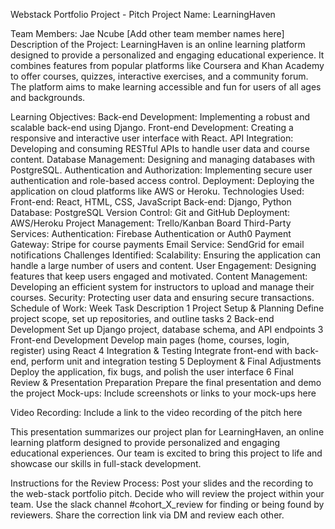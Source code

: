 Webstack Portfolio Project - Pitch
Project Name:
LearningHaven

Team Members:
Jae Ncube
[Add other team member names here]
Description of the Project:
LearningHaven is an online learning platform designed to provide a personalized and engaging educational experience. It combines features from popular platforms like Coursera and Khan Academy to offer courses, quizzes, interactive exercises, and a community forum. The platform aims to make learning accessible and fun for users of all ages and backgrounds.

Learning Objectives:
Back-end Development: Implementing a robust and scalable back-end using Django.
Front-end Development: Creating a responsive and interactive user interface with React.
API Integration: Developing and consuming RESTful APIs to handle user data and course content.
Database Management: Designing and managing databases with PostgreSQL.
Authentication and Authorization: Implementing secure user authentication and role-based access control.
Deployment: Deploying the application on cloud platforms like AWS or Heroku.
Technologies Used:
Front-end: React, HTML, CSS, JavaScript
Back-end: Django, Python
Database: PostgreSQL
Version Control: Git and GitHub
Deployment: AWS/Heroku
Project Management: Trello/Kanban Board
Third-Party Services:
Authentication: Firebase Authentication or Auth0
Payment Gateway: Stripe for course payments
Email Service: SendGrid for email notifications
Challenges Identified:
Scalability: Ensuring the application can handle a large number of users and content.
User Engagement: Designing features that keep users engaged and motivated.
Content Management: Developing an efficient system for instructors to upload and manage their courses.
Security: Protecting user data and ensuring secure transactions.
Schedule of Work:
Week	Task	Description
1	Project Setup & Planning	Define project scope, set up repositories, and outline tasks
2	Back-end Development	Set up Django project, database schema, and API endpoints
3	Front-end Development	Develop main pages (home, courses, login, register) using React
4	Integration & Testing	Integrate front-end with back-end, perform unit and integration testing
5	Deployment & Final Adjustments	Deploy the application, fix bugs, and polish the user interface
6	Final Review & Presentation Preparation	Prepare the final presentation and demo the project
Mock-ups:
Include screenshots or links to your mock-ups here

Video Recording:
Include a link to the video recording of the pitch here

This presentation summarizes our project plan for LearningHaven, an online learning platform designed to provide personalized and engaging educational experiences. Our team is excited to bring this project to life and showcase our skills in full-stack development.

Instructions for the Review Process:
Post your slides and the recording to the web-stack portfolio pitch.
Decide who will review the project within your team.
Use the slack channel #cohort_X_review for finding or being found by reviewers.
Share the correction link via DM and review each other.